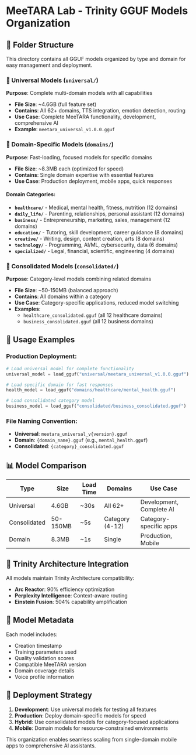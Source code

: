 # MeeTARA Lab - Trinity GGUF Models Organization

## 📁 Folder Structure

This directory contains all GGUF models organized by type and domain for easy management and deployment.

### 🌟 Universal Models (`universal/`)
**Purpose**: Complete multi-domain models with all capabilities
- **File Size**: ~4.6GB (full feature set)
- **Contains**: All 62+ domains, TTS integration, emotion detection, routing
- **Use Case**: Complete MeeTARA functionality, development, comprehensive AI
- **Example**: `meetara_universal_v1.0.0.gguf`

### 🎯 Domain-Specific Models (`domains/`)
**Purpose**: Fast-loading, focused models for specific domains
- **File Size**: ~8.3MB each (optimized for speed)
- **Contains**: Single domain expertise with essential features
- **Use Case**: Production deployment, mobile apps, quick responses

#### Domain Categories:
- **`healthcare/`** - Medical, mental health, fitness, nutrition (12 domains)
- **`daily_life/`** - Parenting, relationships, personal assistant (12 domains)  
- **`business/`** - Entrepreneurship, marketing, sales, management (12 domains)
- **`education/`** - Tutoring, skill development, career guidance (8 domains)
- **`creative/`** - Writing, design, content creation, arts (8 domains)
- **`technology/`** - Programming, AI/ML, cybersecurity, data (6 domains)
- **`specialized/`** - Legal, financial, scientific, engineering (4 domains)

### 🔗 Consolidated Models (`consolidated/`)
**Purpose**: Category-level models combining related domains
- **File Size**: ~50-150MB (balanced approach)
- **Contains**: All domains within a category
- **Use Case**: Category-specific applications, reduced model switching
- **Examples**: 
  - `healthcare_consolidated.gguf` (all 12 healthcare domains)
  - `business_consolidated.gguf` (all 12 business domains)

## 🚀 Usage Examples

### Production Deployment:
```python
# Load universal model for complete functionality
universal_model = load_gguf("universal/meetara_universal_v1.0.0.gguf")

# Load specific domain for fast responses
health_model = load_gguf("domains/healthcare/mental_health.gguf")

# Load consolidated category model
business_model = load_gguf("consolidated/business_consolidated.gguf")
```

### File Naming Convention:
- **Universal**: `meetara_universal_v{version}.gguf`
- **Domain**: `{domain_name}.gguf` (e.g., `mental_health.gguf`)
- **Consolidated**: `{category}_consolidated.gguf`

## 📊 Model Comparison

| Type | Size | Load Time | Domains | Use Case |
|------|------|-----------|---------|----------|
| Universal | 4.6GB | ~30s | All 62+ | Development, Complete AI |
| Consolidated | 50-150MB | ~5s | Category (4-12) | Category-specific apps |
| Domain | 8.3MB | ~1s | Single | Production, Mobile |

## 🔧 Trinity Architecture Integration

All models maintain Trinity Architecture compatibility:
- **Arc Reactor**: 90% efficiency optimization
- **Perplexity Intelligence**: Context-aware routing
- **Einstein Fusion**: 504% capability amplification

## 📝 Model Metadata

Each model includes:
- Creation timestamp
- Training parameters used
- Quality validation scores
- Compatible MeeTARA version
- Domain coverage details
- Voice profile information

## 🎯 Deployment Strategy

1. **Development**: Use universal models for testing all features
2. **Production**: Deploy domain-specific models for speed
3. **Hybrid**: Use consolidated models for category-focused applications
4. **Mobile**: Domain models for resource-constrained environments

This organization enables seamless scaling from single-domain mobile apps to comprehensive AI assistants.
